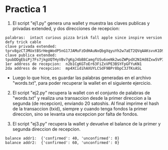 # Practica 1

1. El script "ej1.py" genera una wallet y muestra las claves publicas y privadas extended, y dos direcciones de recepcion:
```
palabras:  intact curious pizza brisk fall apple since inspire version defy trick cable
clave privada extended:  tprv8gzCTJMUxtBSrHegWodP5nG17JAMuFzDdHAuNxQbgXqyuYh2w7aET2QVqAAKsvvK1D99mZ2nqP15oJCMxmZiu4oABEdUSWmGk1FC4XSXPrx
clave publica extended:  tpubDDgEbiPj7Fs7jkgUQTHyVBv7gKgJ4bB8CamgfUSu6oeNk2woZWPpdX2N1Hd8Zxw5VP3Y2Z41zwdAWLRYEoHiSwu6NGugV7xfVpN33v2v3FU
1er address de recepcion:  n2b1CgKGToEr63FiZxVPE3BSYFpGFYuKN1
2da address de recepcion:  mp4XCidihAXUYLCSdF9BPr8bpC3JTKsASL
```
- Luego lo que hice, es guardar las palabras generadas en el archivo "words.txt", para poder recuperar la wallet en el siguiente ejercicio.

2. El script "ej2.py"  recupera la wallet con el conjunto de palabras de "words.txt" y realiza una transaccion desde la primer direccion a la segunda (de recepcion), enviando 20 satoshis. Al final imprime el hash de la transaccion (txid), siempre y cuando tenga fondos la primer direccion, sino se levanta una excepcion por falta de fondos.

3. El script "ej3.py" recupera la wallet y devuelve el balance de la primer y segunda direccion de recepcion.
```
balance addr1:  {'confirmed': 40, 'unconfirmed': 0}
balance addr2:  {'confirmed': 60, 'unconfirmed': 0}
```
